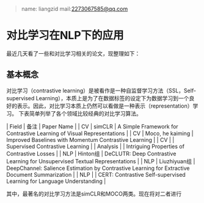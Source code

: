 > name: liangzid mail:2273067585@qq.com
# 对比学习在NLP下的应用
最近几天看了一些和对比学习相关的论文，现整理如下：
## 基本概念
对比学习（contrastive learning）是被看作是一种自监督学习方法（SSL，Self-supervised Learning），本质上是为了在数据标签的设定下为数据学习到一个良好的表示。因此，对比学习本质上仍然可以看做是一种表示（representation）学习。
下表简单列举了各个领域比较经典的对比学习算法。

<colgroup><col></colgroup>
| Field | 备注 | Paper Name |
| CV | simCLR | A Simple Framework for Contrastive Learning of Visual Representations |
| CV | Moco, he kaiming | Improved Baselines with Momentum Contrastive Learning |
| CV |  | Supervised Contrastive Learning |
| Analysis |  | Intriguing Properties of Contrastive Losses |
| NLP | Hinton组 | DeCLUTR: Deep Contrastive Learning for Unsupervised Textual Representations |
| NLP | Liuzhiyuan组 | DeepChannel: Salience Estimation by Contrastive Learning for Extractive Document Summarization |
| NLP |  | CERT: Contrastive Self-supervised Learning for Language Understanding |	

其中，最著名的对比学习方法是simCLR和MOCO两类。现在将对二者进行